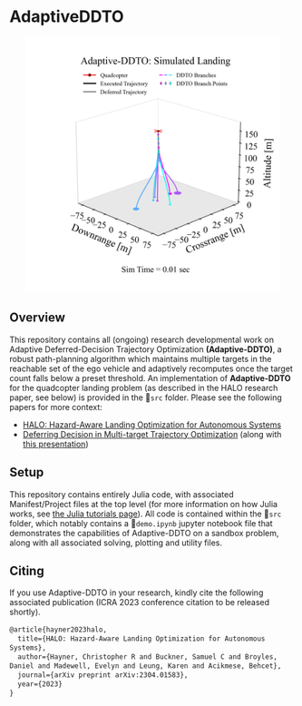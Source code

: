 # AdaptiveDDTO
<p align="center">
  <img src="media/addto_landing_anim.gif" width="450px">
</p>

## Overview
This repository contains all (ongoing) research developmental work on Adaptive Deferred-Decision Trajectory Optimization **(Adaptive-DDTO)**, a robust path-planning algorithm which maintains multiple targets in the reachable set of the ego vehicle and adaptively recomputes once the target count falls below a preset threshold. An implementation of **Adaptive-DDTO** for the quadcopter landing problem (as described in the HALO research paper, see below) is provided in the 📂`src` folder. Please see the following papers for more context:
- [HALO: Hazard-Aware Landing Optimization for Autonomous Systems](https://arxiv.org/abs/2304.01583)
- [Deferring Decision in Multi-target Trajectory Optimization](https://arc.aiaa.org/doi/abs/10.2514/6.2022-1583) (along with [this presentation](https://www.aa.washington.edu/sites/aa/files/news/2022%20Research%20Showcase%20pdfs/Purna_DDTO_poster.pdf))

## Setup
This repository contains entirely Julia code, with associated Manifest/Project files at the top level (for more information on how Julia works, see [the Julia tutorials page](https://julialang.org/learning/tutorials/)). All code is contained within the 📂`src` folder, which notably contains a 📜`demo.ipynb` jupyter notebook file that demonstrates the capabilities of Adaptive-DDTO on a sandbox problem, along with all associated solving, plotting and utility files.

## Citing
If you use Adaptive-DDTO in your research, kindly cite the following associated publication (ICRA 2023 conference citation to be released shortly).
```
@article{hayner2023halo,
  title={HALO: Hazard-Aware Landing Optimization for Autonomous Systems},
  author={Hayner, Christopher R and Buckner, Samuel C and Broyles, Daniel and Madewell, Evelyn and Leung, Karen and Acikmese, Behcet},
  journal={arXiv preprint arXiv:2304.01583},
  year={2023}
}
```
